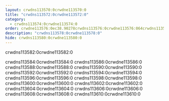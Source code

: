 ```yaml
---
layout: crwdns113570:0crwdne113570:0
title: "crwdns113572:0crwdne113572:0"
category:
  - crwdns113574:0crwdne113574:0
order: crwdne113576:0ec38.90278crwdns113576:0crwdne113576:064crwdns113576:0crwdne113576:0
description: "crwdns113578:0crwdne113578:0"
hide: crwdns113580:0crwdne113580:0
---
```

crwdns113582:0crwdne113582:0

crwdns113584:0crwdne113584:0 crwdns113586:0crwdne113586:0 crwdns113588:0crwdne113588:0 crwdns113590:0crwdne113590:0 crwdns113592:0crwdne113592:0 crwdns113594:0crwdne113594:0 crwdns113596:0crwdne113596:0 crwdns113598:0crwdne113598:0 crwdns113600:0crwdne113600:0 crwdns113602:0crwdne113602:0 crwdns113604:0crwdne113604:0 crwdns113606:0crwdne113606:0 crwdns113608:0crwdne113608:0 crwdns113610:0crwdne113610:0